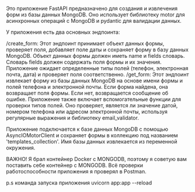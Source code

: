 Это приложение FastAPI предназначено для создания и извлечения форм из базы данных MongoDB. Оно использует библиотеку motor для асинхронных операций с MongoDB и pydantic для валидации данных.

У приложения есть два основных эндпоинта:

/create_form: Этот эндпоинт принимает объект данных формы, проверяет поля, добавляет поле даты и сохраняет форму в базу данных MongoDB. Объект данных формы должен иметь name и fields словарь. Словарь fields должен содержать поля формы и их значения. Приложение ожидает определенные типы полей (телефон, электронная почта, дата) и проверяет поля соответственно.
/get_form: Этот эндпоинт извлекает форму из базы данных MongoDB на основе имени формы и полей телефона и электронной почты. Если форма найдена, она возвращает поля формы. Если нет, возвращается сообщение об ошибке.
Приложение также включает вспомогательные функции для проверки типов полей. Оно проверяет, является ли значение датой, номером телефона или адресом электронной почты, используя регулярные выражения и библиотеку email_validator.

Приложение подключается к базе данных MongoDB с помощью AsyncIOMotorClient и сохраняет формы в коллекцию под названием 'templates_collection'. Имя базы данных извлекается из переменной окружения.

ВАЖНО!
Я брал контейнер Docker с MONGODB, поэтому я советую вам поставить себе контейнер с MONGODB.
Всё проверки работоспособности приложения я проверял в Postman.

p.s
команда запуска приложения
uvicorn app:app --reload
